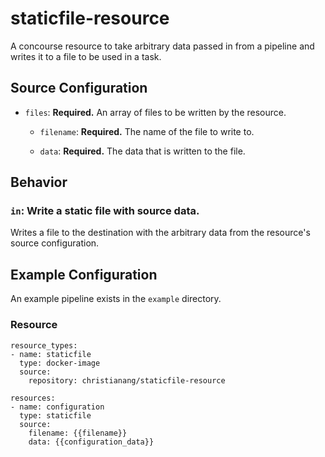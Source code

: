 # staticfile-resource
A concourse resource to take arbitrary data passed in from a pipeline and writes
it to a file to be used in a task.

## Source Configuration

* `files`: **Required.** An array of files to be written by the resource.

  * `filename`: **Required.** The name of the file to write to.

  * `data`: **Required.** The data that is written to the file.

## Behavior

### `in`: Write a static file with source data.

Writes a file to the destination with the arbitrary data from the resource's
source configuration.

## Example Configuration

An example pipeline exists in the `example` directory.

### Resource

```
resource_types:
- name: staticfile
  type: docker-image
  source:
    repository: christianang/staticfile-resource

resources:
- name: configuration
  type: staticfile
  source:
    filename: {{filename}}
    data: {{configuration_data}}
```
